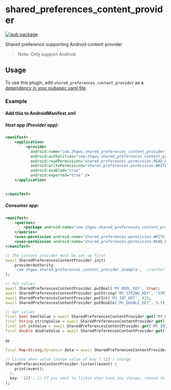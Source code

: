 # shared_preferences_content_provider

[![pub package](https://img.shields.io/pub/v/shared_preferences_content_provider.svg)](https://pub.dev/packages/shared_preference_content_provider)

Shared preference supporting Android content provider

> Note: Only support Android

## Usage

To use this plugin, add `shared_preferences_content_provider` as a [dependency in your pubspec.yaml file](https://flutter.io/platform-plugins/).

### Example


#### Add this to AndroidManifest.xml

##### Host app (Provider app):

```xml
<manifest>
    <application>
         <provider
           android:name="com.zhgwu.shared_preferences_content_provider.SharedPreferencesContentProvider"
           android:authorities="com.zhgwu.shared_preferences_content_provider_example"
           android:readPermission="shared_preferences.permission.READ_DATA"
           android:writePermission="shared_preferences.permission.WRITE_DATA"
           android:enabled="true"
           android:exported="true" />
    </application>

   
</manifest>
```


##### Consumer app:

```xml
<manifest>
    <queries>
        <package android:name="com.zhgwu.shared_preferences_content_provider_example" />  <!--host app package-->
    </queries>
    <uses-permission android:name="shared_preferences.permission.WRITE_DATA" />
    <uses-permission android:name="shared_preferences.permission.READ_DATA" />
</manifest>
```


```dart
// The content provider must be set up first
await SharedPreferencesContentProvider.init(
    providerAuthority:
    'com.zhgwu.shared_preferences_content_provider_example',  //authority provider in AndroidManifest.xml
);
```

```dart
// Put values
await SharedPreferencesContentProvider.putBool('MY_BOOL_KEY', true);
await SharedPreferencesContentProvider.putString('MY_STRING_KEY', 'STRING_VALUE');
await SharedPreferencesContentProvider.putInt('MY_INT_KEY', 42);
await SharedPreferencesContentProvider.putDouble('MY_DOUBLE_KEY', 9.9);
```

```dart
// Get values
final bool boolValue = await SharedPreferencesContentProvider.get('MY_BOOL_KEY');
final String stringValue = await SharedPreferencesContentProvider.get('MY_STRING_KEY');
final int intValue = await SharedPreferencesContentProvider.get('MY_INT_KEY');
final double doubleValue = await SharedPreferencesContentProvider.get('MY_DOUBLE_KEY');
```
or
```dart
final Map<String,dynamic> data = await SharedPreferencesContentProvider.getAll();
```

```dart
// Listen when value change value of key ('123') change
SharedPreferencesContentProvider.listen((event) {
    print(event);
  }, 
  key: '123', // If you want to listen when have any change, remove this
);
```


